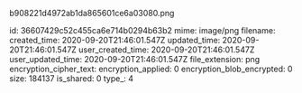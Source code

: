 b908221d4972ab1da865601ce6a03080.png

id: 36607429c52c455ca6e714b0294b63b2
mime: image/png
filename: 
created_time: 2020-09-20T21:46:01.547Z
updated_time: 2020-09-20T21:46:01.547Z
user_created_time: 2020-09-20T21:46:01.547Z
user_updated_time: 2020-09-20T21:46:01.547Z
file_extension: png
encryption_cipher_text: 
encryption_applied: 0
encryption_blob_encrypted: 0
size: 184137
is_shared: 0
type_: 4